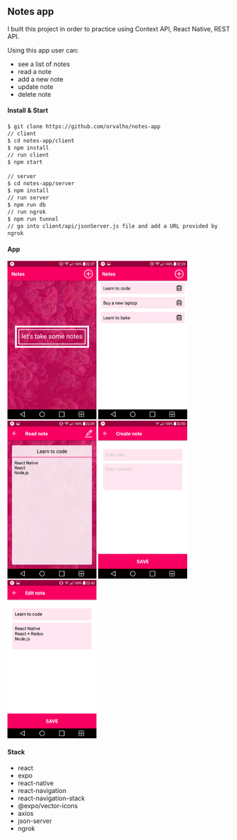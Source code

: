 ## Notes app

I built this project in order to practice using Context API, React Native, REST API.

Using this app user can:
- see a list of notes
- read a note
- add a new note
- update note
- delete note

#### Install & Start

    $ git clone https://github.com/orvalho/notes-app
    // client
    $ cd notes-app/client
    $ npm install
    // run client
    $ npm start

    // server
    $ cd notes-app/server
    $ npm install
    // run server
    $ npm run db
    // run ngrok 
    $ npm run tunnel
    // go into client/api/jsonServer.js file and add a URL provided by ngrok

#### App

<img src="client/assets/index-no-notes.png" alt="index-no-notes" width="200"/>
<img src="client/assets/index.png" alt="index" width="200"/>
<img src="client/assets/show.png" alt="show" width="200"/>
<img src="client/assets/create.png" alt="create" width="200"/>
<img src="client/assets/edit.png" alt="edit" width="200"/>

#### Stack

-   react
-   expo
-   react-native
-   react-navigation
-   react-navigation-stack
-   @expo/vector-icons
-   axios
-   json-server
-   ngrok